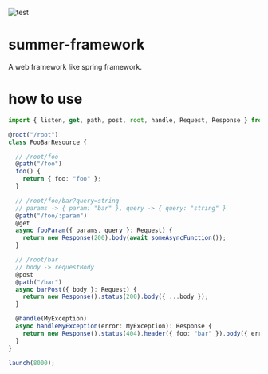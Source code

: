 ![test](https://github.com/naoki-tomita/summer/workflows/test/badge.svg)

# summer-framework

A web framework like spring framework.


# how to use

```ts
import { listen, get, path, post, root, handle, Request, Response } from "summer-framework";

@root("/root")
class FooBarResource {

  // /root/foo
  @path("/foo")
  foo() {
    return { foo: "foo" };
  }

  // /root/foo/bar?query=string
  // params -> { param: "bar" }, query -> { query: "string" }
  @path("/foo/:param")
  @get
  async fooParam({ params, query }: Request) {
    return new Response(200).body(await someAsyncFunction());
  }

  // /root/bar
  // body -> requestBody
  @post
  @path("/bar")
  async barPost({ body }: Request) {
    return new Response().status(200).body({ ...body });
  }

  @handle(MyException)
  async handleMyException(error: MyException): Response {
    return new Response().status(404).header({ foo: "bar" }).body({ error: "message" });
  }
}

launch(8000);
```

